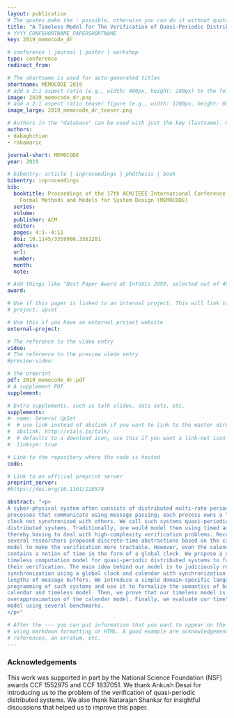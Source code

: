 ```yaml
---
layout: publication
# The quotes make the : possible, otherwise you can do it without quotes
title: "A Timeless Model for The Verification of Quasi-Periodic Distributed Systems"
# YYYY_CONFSHORTNAME_PAPERSHORTNAME
key: 2019_memocode_dr

# conference | journal | poster | workshop
type: conference
redirect_from:

# The shortname is used for auto-generated titles
shortname: MEMOCODE 2019
# add a 2:1 aspect ratio (e.g., width: 400px, height: 200px) to the folder /assets/images/papers/
image: 2019_memocode_dr.png
# add a 2:1 aspect ratio teaser figure (e.g., width: 1200px, height: 600px) to the folder /assets/images/papers/
image_large: 2019_memocode_dr_teaser.png

# Authors in the "database" can be used with just the key (lastname). Others can be written properly.
authors:
- dabaghchian
- rakamaric

journal-short: MEMOCODE
year: 2019

# bibentry: article | inproceedings | phdthesis | book
bibentry: inproceedings
bib:
  booktitle: Proceedings of the 17th ACM/IEEE International Conference on
    Formal Methods and Models for System Design (MEMOCODE)
  series:
  volume:
  publisher: ACM
  editor:
  pages: 4:1--4:11
  doi: 10.1145/3359986.3361201
  address:
  url:
  number:
  month:
  note:

# Add things like "Best Paper Award at InfoVis 2099, selected out of 4000 submissions"
award:

# Use if this paper is linked to an internal project. This will link to the project site
# project: upset

# Use this if you have an external project website
external-project:

# The reference to the video entry
video:
# The reference to the preview viedo entry
#preview-video:

# the preprint
pdf: 2019_memocode_dr.pdf
# A supplement PDF
supplement: 

# Extra supplements, such as talk slides, data sets, etc.
supplements:
#- name: General UpSet
#  # use link instead of abslink if you want to link to the master directory
#  abslink: http://vials.io/talk/
#  # defaults to a download icon, use this if you want a link-out icon
#  linksym: true

# Link to the repository where the code is hosted
code: 

# Link to an official preprint server
preprint_server: 
#https://doi.org/10.1101/128579

abstract: "<p>
A cyber-physical system often consists of distributed multi-rate periodic
processes that communicate using message passing; each process owns a local
clock not synchronized with others. We call such systems quasi-periodic
distributed systems. Traditionally, one would model them using timed automata,
thereby having to deal with high-complexity verification problems. Recently,
several researchers proposed discrete-time abstractions based on the calendar
model to make the verification more tractable. However, even the calendar model
contains a notion of time in the form of a global clock. We propose a novel,
timeless computation model for quasi-periodic distributed systems to facilitate
their verification. The main idea behind our model is to judiciously replace
synchronization using a global clock and calendar with synchronization over
lengths of message buffers. We introduce a simple domain-specific language for
programming of such systems and use it to formalize the semantics of both the
calendar and timeless model. Then, we prove that our timeless model is an
overapproximation of the calendar model. Finally, we evaluate our timeless
model using several benchmarks.
</p>"

# After the --- you can put information that you want to appear on the website
# using markdown formatting or HTML. A good example are acknowledgements, extra
# references, an erratum, etc.
---
```

### Acknowledgements

This work was supported in part by the National Science Foundation (NSF) awards
CCF 1552975 and CCF 1837051. We thank Ankush Desai for introducing us to the
problem of the verification of quasi-periodic distributed systems. We also
thank Natarajan Shankar for insightful discussions that helped us to improve
this paper.

